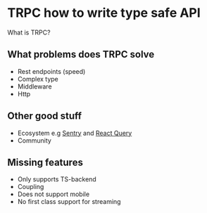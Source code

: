 # TRPC how to write type safe API

What is TRPC?

## What problems does TRPC solve

- Rest endpoints (speed)
- Complex type
- Middleware
- Http

## Other good stuff

- Ecosystem e.g [Sentry](https://docs.sentry.io/platforms/node/configuration/integrations/pluggable-integrations/) and [React Query](https://tanstack.com/router/v1/docs/examples/react/with-trpc-react-query?file=client/main.tsx)
- Community

## Missing features

- Only supports TS-backend
- Coupling
- Does not support mobile
- No first class support for streaming
